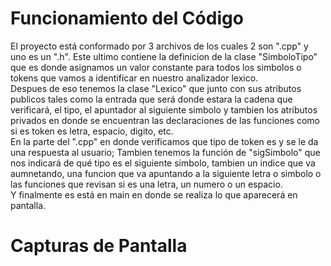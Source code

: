 # Funcionamiento del Código

El proyecto está conformado por 3 archivos de los cuales 2 son ".cpp" y uno es un ".h". Este ultimo contiene la definicion de la clase "SimboloTipo" que es
donde asignamos un valor constante para todos los simbolos o tokens que vamos a identificar en nuestro analizador lexico.    
 Despues de eso tenemos la clase "Lexico" que junto con sus atributos publicos tales como la entrada que será donde estara la cadena que verificará, el tipo,
 el apuntador al siguiente simbolo y tambien los atributos privados en donde se encuentran las declaraciones de las funciones como si es token es letra, espacio, digito, etc.    
  En la parte del ".cpp" en donde verificamos que tipo de token es y se le da una respuesta al usuario; Tambien tenemos la función de 
  "sigSimbolo" que nos indicará de qué tipo es el siguiente simbolo, tambien un indice que va aumnetando, una funcion que va apuntando a la siguiente letra o simbolo
 o las funciones que revisan si es una letra, un numero o un espacio.    
  Y finalmente es está en main en donde se realiza lo que aparecerá en pantalla.
  
  
  # Capturas de Pantalla
  
  
  

